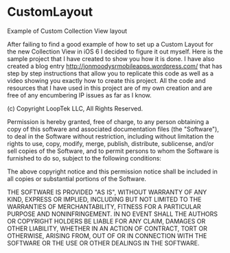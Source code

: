 CustomLayout
============

Example of Custom Collection View layout

After failing to find a good example of how to set up a Custom Layout for the new Collection View in iOS 6 I decided
to figure it out myself.  Here is the sample project that I have created to show you how it is done.  I have also 
created a blog entry  http://jonmoodysrmobileapps.wordpress.com/  that has step by step instructions that allow you 
to replicate this code as well as a video showing you exactly how to create this project.  All the code and resources 
that I have used in this project are of my own creation and are free of any encumbering IP issues as far as I know.  

(c) Copyright LoopTek LLC, All Rights Reserved.

Permission is hereby granted, free of charge, to any person obtaining a copy
of this software and associated documentation files (the "Software"), to
deal in the Software without restriction, including without limitation the
rights to use, copy, modify, merge, publish, distribute, sublicense, and/or
sell copies of the Software, and to permit persons to whom the Software is
furnished to do so, subject to the following conditions:

The above copyright notice and this permission notice shall be included in
all copies or substantial portions of the Software.

THE SOFTWARE IS PROVIDED "AS IS", WITHOUT WARRANTY OF ANY KIND, EXPRESS OR
IMPLIED, INCLUDING BUT NOT LIMITED TO THE WARRANTIES OF MERCHANTABILITY,
FITNESS FOR A PARTICULAR PURPOSE AND NONINFRINGEMENT. IN NO EVENT SHALL THE
AUTHORS OR COPYRIGHT HOLDERS BE LIABLE FOR ANY CLAIM, DAMAGES OR OTHER
LIABILITY, WHETHER IN AN ACTION OF CONTRACT, TORT OR OTHERWISE, ARISING
FROM, OUT OF OR IN CONNECTION WITH THE SOFTWARE OR THE USE OR OTHER DEALINGS
IN THE SOFTWARE.
